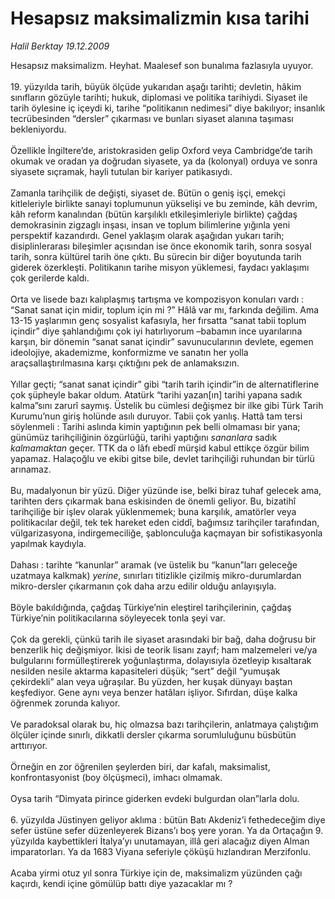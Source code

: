 # Hesapsız maksimalizmin kısa tarihi

*Halil Berktay 19.12.2009*

<div class="taraf_structure_2col_1zq">
<div class="margen_n">



 <p>Hesapsız maksimalizm. Heyhat. Maalesef son bunalıma fazlasıyla uyuyor. <br/><br/>19. yüzyılda tarih, büyük ölçüde yukarıdan aşağı tarihti; devletin, hâkim sınıfların gözüyle tarihti; hukuk, diplomasi ve politika tarihiydi. Siyaset ile tarih öylesine iç içeydi ki, tarihe “politikanın nedimesi” diye bakılıyor; insanlık tecrübesinden “dersler” çıkarması ve bunları siyaset alanına taşıması bekleniyordu. <br/><br/>Özellikle İngiltere’de, aristokrasiden gelip Oxford veya Cambridge’de tarih okumak ve oradan ya doğrudan siyasete, ya da (kolonyal) orduya ve sonra siyasete sıçramak, hayli tutulan bir kariyer patikasıydı. <br/><br/>Zamanla tarihçilik de değişti, siyaset de. Bütün o geniş işçi, emekçi kitleleriyle birlikte sanayi toplumunun yükselişi ve bu zeminde, kâh devrim, kâh reform kanalından (bütün karşılıklı etkileşimleriyle birlikte) çağdaş demokrasinin zigzaglı inşası, insan ve toplum bilimlerine yığınla yeni perspektif kazandırdı. Genel yaklaşım olarak aşağıdan yukarı tarih; disiplinlerarası bileşimler açısından ise önce ekonomik tarih, sonra sosyal tarih, sonra kültürel tarih öne çıktı. Bu sürecin bir diğer boyutunda tarih giderek özerkleşti. Politikanın tarihe misyon yüklemesi, faydacı yaklaşımı çok gerilerde kaldı. <br/><br/>Orta ve lisede bazı kalıplaşmış tartışma ve kompozisyon konuları vardı : “Sanat sanat için midir, toplum için mi ?” Hâlâ var mı, farkında değilim. Ama 13-15 yaşlarımın genç sosyalist kafasıyla, her fırsatta “sanat tabii toplum içindir” diye şahlandığımı çok iyi hatırlıyorum –babamın ince uyarılarına karşın, bir dönemin “sanat sanat içindir” savunucularının devlete, egemen ideolojiye, akademizme, konformizme ve sanatın her yolla araçsallaştırılmasına karşı çıktığını pek de anlamaksızın. <br/><br/>Yıllar geçti; “sanat sanat içindir” gibi “tarih tarih içindir”in de alternatiflerine çok şüpheyle bakar oldum. Atatürk “tarihi yazan[ın] tarihi yapana sadık kalma”sını zarurî saymış. Üstelik bu cümlesi değişmez bir ilke gibi Türk Tarih Kurumu’nun giriş holünde asılı duruyor. Tabii çok yanlış. Hattâ tam tersi söylenmeli : Tarihi aslında kimin yaptığının pek belli olmaması bir yana; günümüz tarihçiliğinin özgürlüğü, tarihi yaptığını <i>sananlara</i> sadık <i>kalmamaktan</i> geçer. TTK da o lâfı ebedî mürşid kabul ettikçe özgür bilim yapamaz. Halaçoğlu ve ekibi gitse bile, devlet tarihçiliği ruhundan bir türlü arınamaz. <br/><br/>Bu, madalyonun bir yüzü. Diğer yüzünde ise, belki biraz tuhaf gelecek ama, tarihten ders çıkarmak bana eskisinden de önemli geliyor. Bu, bizatihî tarihçiliğe bir işlev olarak yüklenmemek; buna karşılık, amatörler veya politikacılar değil, tek tek hareket eden ciddî, bağımsız tarihçiler tarafından, vülgarizasyona, indirgemeciliğe, şablonculuğa kaçmayan bir sofistikasyonla yapılmak kaydıyla. <br/><br/>Dahası : tarihte “kanunlar” aramak (ve üstelik bu “kanun”ları geleceğe uzatmaya kalkmak) <i>yerine</i>, sınırları titizlikle çizilmiş mikro-durumlardan mikro-dersler çıkarmanın çok daha arzu edilir olduğu anlayışıyla. <br/><br/>Böyle bakıldığında, çağdaş Türkiye’nin eleştirel tarihçilerinin, çağdaş Türkiye’nin politikacılarına söyleyecek tonla şeyi var. <br/><br/>Çok da gerekli, çünkü tarih ile siyaset arasındaki bir bağ, daha doğrusu bir benzerlik hiç değişmiyor. İkisi de teorik lisanı zayıf; ham malzemeleri ve/ya bulgularını formülleştirerek yoğunlaştırma, dolayısıyla özetleyip kısaltarak nesilden nesile aktarma kapasiteleri düşük; “sert” değil “yumuşak çekirdekli” alan veya uğraşılar. Bu yüzden, her kuşak dünyayı baştan keşfediyor. Gene aynı veya benzer hatâları işliyor. Sıfırdan, düşe kalka öğrenmek zorunda kalıyor. <br/><br/>Ve paradoksal olarak bu, hiç olmazsa bazı tarihçilerin, anlatmaya çalıştığım ölçüler içinde sınırlı, dikkatli dersler çıkarma sorumluluğunu büsbütün arttırıyor. <br/><br/>Örneğin en zor öğrenilen şeylerden biri, dar kafalı, maksimalist, konfrontasyonist (boy ölçüşmeci), imhacı olmamak. <br/><br/>Oysa tarih “Dimyata pirince giderken evdeki bulgurdan olan”larla dolu. <br/><br/>6. yüzyılda Jüstinyen geliyor aklıma : bütün Batı Akdeniz’i fethedeceğim diye sefer üstüne sefer düzenleyerek Bizans’ı boş yere yoran. Ya da Ortaçağın 9. yüzyılda kaybettikleri İtalya’yı unutamayan, illâ geri alacağız diyen Alman imparatorları. Ya da 1683 Viyana seferiyle çöküşü hızlandıran Merzifonlu. <br/><br/>Acaba yirmi otuz yıl sonra Türkiye için de, maksimalizm yüzünden çağı kaçırdı, kendi içine gömülüp battı diye yazacaklar mı ?</p>
<br/>
<br/>
<br/>



<br/>


<div id="taraf_not">
</div>

</div>


</div>
